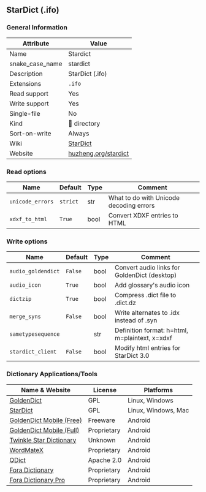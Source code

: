 
## StarDict (.ifo) ##

### General Information ###
Attribute | Value
--------- | -------
Name | Stardict
snake_case_name | stardict
Description | StarDict (.ifo)
Extensions | `.ifo`
Read support | Yes
Write support | Yes
Single-file | No
Kind | 📁 directory
Sort-on-write | Always
Wiki | [StarDict](https://en.wikipedia.org/wiki/StarDict)
Website | [huzheng.org/stardict](http://huzheng.org/stardict/)


### Read options ###
Name | Default | Type | Comment
---- | ------- | ---- | -------
`unicode_errors` | `strict` | str | What to do with Unicode decoding errors
`xdxf_to_html` | `True` | bool | Convert XDXF entries to HTML

### Write options ###
Name | Default | Type | Comment
---- | ------- | ---- | -------
`audio_goldendict` | `False` | bool | Convert audio links for GoldenDict (desktop)
`audio_icon` | `True` | bool | Add glossary's audio icon
`dictzip` | `True` | bool | Compress .dict file to .dict.dz
`merge_syns` | `False` | bool | Write alternates to .idx instead of .syn
`sametypesequence` |  | str | Definition format: h=html, m=plaintext, x=xdxf
`stardict_client` | `False` | bool | Modify html entries for StarDict 3.0



### Dictionary Applications/Tools ###
Name & Website | License | Platforms
-------------- | ------- | ---------
[GoldenDict](http://goldendict.org/) | GPL | Linux, Windows
[StarDict](http://huzheng.org/stardict/) | GPL | Linux, Windows, Mac
[GoldenDict Mobile (Free)](http://goldendict.mobi/) | Freeware | Android
[GoldenDict Mobile (Full)](http://goldendict.mobi/) | Proprietary | Android
[Twinkle Star Dictionary](https://play.google.com/store/apps/details?id=com.qtier.dict) | Unknown | Android
[WordMateX](https://apkcombo.com/wordmatex/org.d1scw0rld.wordmatex/) | Proprietary | Android
[QDict](https://play.google.com/store/apps/details?id=com.annie.dictionary) | Apache 2.0 | Android
[Fora Dictionary](https://play.google.com/store/apps/details?id=com.ngc.fora) | Proprietary | Android
[Fora Dictionary Pro](https://play.google.com/store/apps/details?id=com.ngc.fora.android) | Proprietary | Android
